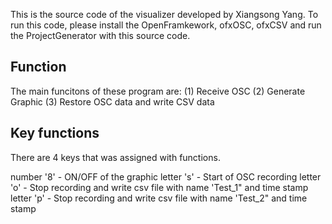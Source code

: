 This is the source code of the visualizer developed by Xiangsong Yang. To run this code, please install the OpenFramkework, ofxOSC, ofxCSV and run the ProjectGenerator with this source code.

## Function
The main funcitons of these program are: (1) Receive OSC (2) Generate Graphic (3) Restore OSC data and write CSV data

## Key functions
There are 4 keys that was assigned with functions. 

number '8' - ON/OFF of the graphic
letter 's' - Start of OSC recording
letter 'o' - Stop recording and write csv file with name 'Test_1" and time stamp
letter 'p' - Stop recording and write csv file with name 'Test_2" and time stamp
